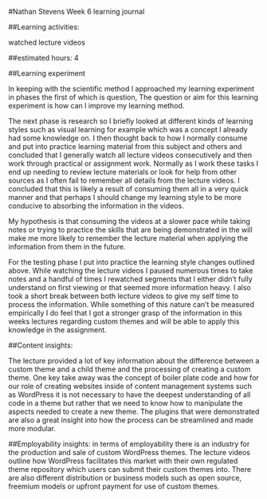 #Nathan Stevens Week 6 learning journal

##Learning activities:

watched lecture videos

##estimated hours: 4

##Learning experiment

In keeping with the scientific method I approached my learning experiment in phases the first of which is question,
The question or aim for this learning experiment is how can I improve my learning method. 

The next phase is research so I briefly looked at different kinds of learning styles such as visual learning for example which was a concept I already had some knowledge on. I then thought back to how I normally consume and put into practice learning material from this subject and others and concluded that I generally watch all lecture videos consecutively and then work through practical or assignment work. Normally as I work these tasks I end up needing to review lecture materials or look for help from other sources as I often fail to remember all details from the lecture 
videos. I concluded that this is likely a result of consuming them all in a very quick manner and that perhaps I should change my learning style to be more conducive to absorbing the information in the videos. 

My hypothesis is that consuming the videos at a slower pace while taking notes or trying to practice the skills that are being demonstrated in the will make me more likely to remember the lecture material when applying the information from them in the future. 

For the testing phase I put into practice the learning style changes outlined above. While watching the lecture videos I paused numerous times to take notes and a handful of times I rewatched segments that I either didn’t fully understand on first viewing or that seemed more information heavy. I also took a short break between both lecture videos to give my self time to process the information. While something of this nature can’t be measured empirically I do feel that I got a stronger grasp of the information in this weeks lectures regarding custom themes and will be able to apply this knowledge in the assignment.


##Content insights:

The lecture provided a lot of key information about the difference between a custom theme and a child theme and the processing of creating a custom theme. One key take away was the concept of boiler plate code and how for our role of creating websites inside of content management systems such as WordPress it is not necessary to have the deepest understanding of all code in a theme but rather that we need to know how to manipulate the aspects needed to create a new theme. The plugins that were demonstrated are also a great insight into how the process can be streamlined and made more modular.

##Employability insights:
in terms of employability there is an industry for the production and sale of custom WordPress themes. The lecture videos outline how WordPress facilitates this market with their own regulated theme repository which users can submit their custom themes into. There are also different distribution or business models such as open source, freemium models or upfront payment for use of custom themes.
